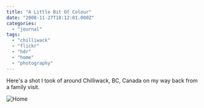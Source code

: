 ```yaml
---
title: "A Little Bit Of Colour"
date: "2008-11-27T18:12:01.000Z"
categories: 
  - "journal"
tags: 
  - "chilliwack"
  - "flickr"
  - "hdr"
  - "home"
  - "photography"
---
```


Here's a shot I took of around Chilliwack, BC, Canada on my way back from a family visit.

![Home](http://farm4.static.flickr.com/3068/3055298386_cc65e20c65.jpg?v=0)
